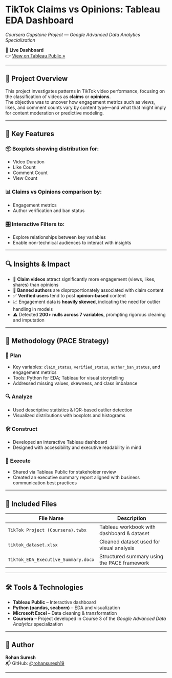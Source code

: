 # TikTok Claims vs Opinions: Tableau EDA Dashboard  
_Coursera Capstone Project — Google Advanced Data Analytics Specialization_

🔗 **Live Dashboard**  
👉 [View on Tableau Public »](https://public.tableau.com/app/profile/rohan.suresh6600/viz/TikTokProjectCoursera_17471371209810/BoxplotDashboard)

---

## 🎯 Project Overview  
This project investigates patterns in TikTok video performance, focusing on the classification of videos as **claims** or **opinions**.  
The objective was to uncover how engagement metrics such as views, likes, and comment counts vary by content type—and what that might imply for content moderation or predictive modeling.

---

## 📌 Key Features  

### 📦 Boxplots showing distribution for:
- Video Duration  
- Like Count  
- Comment Count  
- View Count  

### 📊 Claims vs Opinions comparison by:
- Engagement metrics  
- Author verification and ban status  

### 🎛️ Interactive Filters to:
- Explore relationships between key variables  
- Enable non-technical audiences to interact with insights

---

## 🔍 Insights & Impact  

- 🔺 **Claim videos** attract significantly more engagement (views, likes, shares) than opinions  
- 🚫 **Banned authors** are disproportionately associated with claim content  
- ✅ **Verified users** tend to post **opinion-based** content  
- 📈 Engagement data is **heavily skewed**, indicating the need for outlier handling in models  
- ⚠️ Detected **200+ nulls across 7 variables**, prompting rigorous cleaning and imputation

---

## 🧠 Methodology (PACE Strategy)  

### 📝 **Plan**
- Key variables: `claim_status`, `verified_status`, `author_ban_status`, and engagement metrics  
- Tools: Python for EDA; Tableau for visual storytelling  
- Addressed missing values, skewness, and class imbalance  

### 🔍 **Analyze**
- Used descriptive statistics & IQR-based outlier detection  
- Visualized distributions with boxplots and histograms  

### 🛠 **Construct**
- Developed an interactive Tableau dashboard  
- Designed with accessibility and executive readability in mind  

### 🚀 **Execute**
- Shared via Tableau Public for stakeholder review  
- Created an executive summary report aligned with business communication best practices  

---

## 📁 Included Files

| File Name                        | Description                                      |
|----------------------------------|--------------------------------------------------|
| `TikTok Project (Coursera).twbx` | Tableau workbook with dashboard & dataset       |
| `tiktok_dataset.xlsx`            | Cleaned dataset used for visual analysis         |
| `TikTok_EDA_Executive_Summary.docx` | Structured summary using the PACE framework |

---

## 🛠 Tools & Technologies  

- **Tableau Public** – Interactive dashboard  
- **Python (pandas, seaborn)** – EDA and visualization  
- **Microsoft Excel** – Data cleaning & transformation  
- **Coursera** – Project developed in Course 3 of the *Google Advanced Data Analytics* specialization  

---

## 👤 Author  

**Rohan Suresh**  
📬 GitHub: [@rohansuresh19](https://github.com/rohansuresh19)  

---
